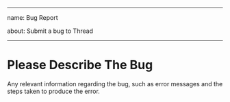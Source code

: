 <!-- NOTICE: As required by the Apache License v2.0, this notice is to state this file has been modified by Arachne Digital -->

---
name: Bug Report

about: Submit a bug to Thread

---

# **Please Describe The Bug**

Any relevant information regarding the bug, such as error messages and the steps taken to produce the error.
